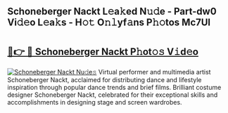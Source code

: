 ## Schoneberger Nackt L𝚎a𝚔ed N𝚞𝚍e - Part-dw0 Vi𝚍𝚎o L𝚎a𝚔s - H𝚘𝚝 O𝚗𝚕yf𝚊ns P𝚑𝚘tos Mc7Ul

# <h2><a href="http://kfel2sq.oniu.top/?m=Schoneberger+Nackt">🔗👉 🔴 Schoneberger Nackt P𝚑ot𝚘𝚜 V𝚒d𝚎o</a></h2>

[![Schoneberger Nackt Nu𝚍e𝚜](https://i.imgur.com/0qMVB7G.gif)](http://kfel2sq.oniu.top/?m=Schoneberger+Nackt)
Virtual performer and multimedia artist Schoneberger Nackt, acclaimed for distributing dance and lifestyle inspiration through popular dance trends and brief films. Brilliant costume designer Schoneberger Nackt, celebrated for their exceptional skills and accomplishments in designing stage and screen wardrobes.  
